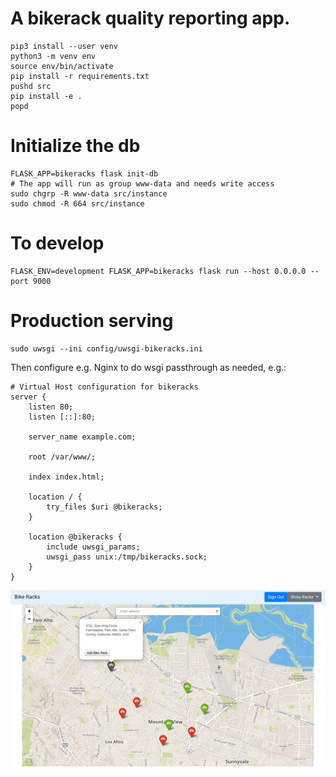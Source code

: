 # A bikerack quality reporting app.

```
pip3 install --user venv
python3 -m venv env
source env/bin/activate
pip install -r requirements.txt
pushd src
pip install -e .
popd
```

# Initialize the db
```
FLASK_APP=bikeracks flask init-db
# The app will run as group www-data and needs write access
sudo chgrp -R www-data src/instance
sudo chmod -R 664 src/instance
```

# To develop
```
FLASK_ENV=development FLASK_APP=bikeracks flask run --host 0.0.0.0 --port 9000
```

# Production serving
```
sudo uwsgi --ini config/uwsgi-bikeracks.ini
```

Then configure e.g. Nginx to do wsgi passthrough as needed, e.g.:

```
# Virtual Host configuration for bikeracks
server {
	listen 80;
	listen [::]:80;

	server_name example.com;

	root /var/www/;

	index index.html;

	location / {
		try_files $uri @bikeracks;
	}

	location @bikeracks {
		include uwsgi_params;
		uwsgi_pass unix:/tmp/bikeracks.sock;
	}
}
```
![Alt text](https://raw.githubusercontent.com/andrayantelo/Bike-Racks/master/resized.png)
